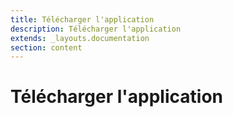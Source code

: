 ```yaml
---
title: Télécharger l'application
description: Télécharger l'application
extends: _layouts.documentation
section: content
---
```

 
# Télécharger l'application

<img src="/assets/img/site.jpg" alt=""> 

